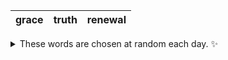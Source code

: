 <!-- word_basket start -->
| grace | truth | renewal |
| :---: | :---: | :-----: |

<details>
  <summary>These words are chosen at random each day. ✨</summary>
  Take a look inside this repo to see how that works.
</details>
<!-- word_basket end -->

